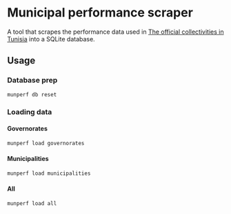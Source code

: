 # Municipal performance scraper

A tool that scrapes the performance data used in [The official collectivities in Tunisia](http://www.collectiviteslocales.gov.tn/) into a SQLite database.

## Usage

### Database prep

```bash
munperf db reset
```

### Loading data

#### Governorates

```bash
munperf load governorates
```

#### Municipalities

```bash
munperf load municipalities
```

#### All

```bash
munperf load all
```
